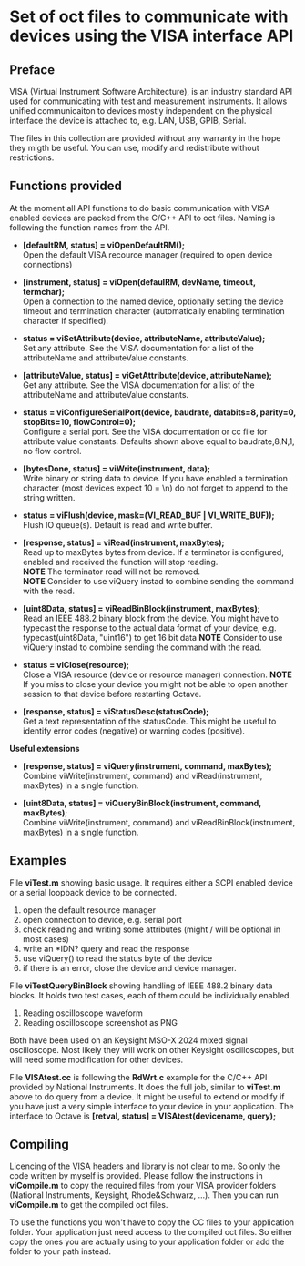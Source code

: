 # Set of oct files to communicate with devices using the VISA interface API 

## Preface
VISA (Virtual Instrument Software Architecture), is an industry standard API used for communicating with test and measurement instruments. 
It allows unified communicaiton to devices mostly independent on the physical interface the device is attached to, e.g. LAN, USB, GPIB, Serial.

The files in this collection are provided without any warranty in the hope they migth be useful. You can use, modify and redistribute without restrictions.

## Functions provided
At the moment all API functions to do basic communication with VISA enabled devices are packed
from the C/C++ API to oct files. Naming is following the function names from the API.

- **[defaultRM, status] = viOpenDefaultRM();** \
  Open the default VISA recource manager (required to open device connections)
  
- **[instrument, status] = viOpen(defaulRM, devName, timeout, termchar);** \
  Open a connection to the named device, optionally setting the device timeout and termination character (automatically enabling termination character if specified).

- **status = viSetAttribute(device, attributeName, attributeValue);** \
  Set any attribute. See the VISA documentation for a list of the attributeName and attributeValue constants.

- **[attributeValue, status] = viGetAttribute(device, attributeName);** \
  Get any attribute. See the VISA documentation for a list of the attributeName and attributeValue constants.

- **status = viConfigureSerialPort(device, baudrate, databits=8, parity=0, stopBits=10, flowControl=0);** \
  Configure a serial port. See the VISA documentation or cc file for attribute value constants.
  Defaults shown above equal to baudrate,8,N,1, no flow control.

- **[bytesDone, status] = viWrite(instrument, data);** \
  Write binary or string data to device.
  If you have enabled a termination character (most devices expect 10 = \n) do not forget to append to the string written.

- **status = viFlush(device, mask=(VI_READ_BUF | VI_WRITE_BUF));** \
  Flush IO queue(s). Default is read and write buffer.

- **[response, status] = viRead(instrument, maxBytes);** \
  Read up to maxBytes bytes from device. If a terminator is configured, enabled and received the function will stop reading.\
  **NOTE** The terminator read will not be removed.\
  **NOTE** Consider to use viQuery instad to combine sending the command with the read.

- **[uint8Data, status] = viReadBinBlock(instrument, maxBytes);** \
  Read an IEEE 488.2 binary block from the device. You might have to typecast the response to the actual data format of your device,
  e.g. typecast(uint8Data, "uint16") to get 16 bit data
  **NOTE** Consider to use viQuery instad to combine sending the command with the read.

- **status = viClose(resource);** \
  Close a VISA resource (device or resource manager) connection.
  **NOTE** If you miss to close your device you might not be able to open another session to that device before restarting Octave.

- **[response, status] = viStatusDesc(statusCode);** \
  Get a text representation of the statusCode. This might be useful to identify error codes (negative) or warning codes (positive).

**Useful extensions**

- **[response, status] = viQuery(instrument, command, maxBytes);** \
  Combine viWrite(instrument, command) and viRead(instrument, maxBytes) in a single function.

- **[uint8Data, status] = viQueryBinBlock(instrument, command, maxBytes)**; \
  Combine viWrite(instrument, command) and viReadBinBlock(instrument, maxBytes) in a single function.

## Examples

File **viTest.m** showing basic usage. It requires either a SCPI enabled device or a serial loopback device to be connected.
1. open the default resource manager
2. open connection to device, e.g. serial port
3. check reading and writing some attributes (might / will be optional in most cases)
4. write an *IDN? query and read the response
5. use viQuery() to read the status byte of the device
6. if there is an error, close the device and device manager. 

File **viTestQueryBinBlock** showing handling of IEEE 488.2 binary data blocks. 
It holds two test cases, each of them could be individually enabled.

1. Reading oscilloscope waveform
2. Reading oscilloscope screenshot as PNG

Both have been used on an Keysight MSO-X 2024 mixed signal oscilloscope. 
Most likely they will work on other Keysight oscilloscopes, but will need some modification for other devices.

File **VISAtest.cc** is following the **RdWrt.c** example for the C/C++ API provided by National Instruments. 
It does the full job, similar to **viTest.m** above to do query from a device. 
It might be useful to extend or modify if you have just a very simple interface to your device in your application.
The interface to Octave is **[retval, status] = VISAtest(devicename, query);**

## Compiling
Licencing of the VISA headers and library is not clear to me. So only the code written by myself is provided.
Please follow the instructions in **viCompile.m** to copy the required files from your VISA provider
folders (National Instruments, Keysight, Rhode&Schwarz, ...). Then you can run **viCompile.m** to get the compiled oct files.

To use the functions you won't have to copy the CC files to your application folder.
Your application just need access to the compiled oct files.
So either copy the ones you are actually using to your application folder or add the folder to your path instead.
